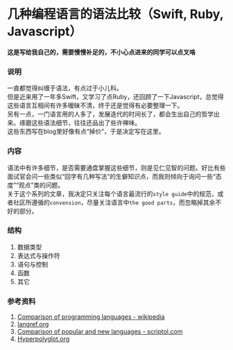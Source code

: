 # 几种编程语言的语法比较（Swift, Ruby, Javascript）
**这是写给我自己的，需要慢慢补足的，不小心点进来的同学可以点叉咯**  

### 说明
一直都觉得纠缠于语法，有点过于小儿科。  
但是近来用了一年多Swift，又学习了点Ruby，还回顾了一下Javascript，总觉得这些语言互相间有许多暧昧不清，终于还是觉得有必要整理一下。  
另有一点，一门语言用的人多了，发展迭代的时间长了，都会生出自己的哲学出来。琢磨这些语法细节，往往还品出了些许禅味。  
这些东西写在blog里好像有点“掉价”，于是决定写在这里。  

### 内容
语法中有许多细节，是否需要通盘掌握这些细节，则是见仁见智的问题。好比有些面试官会问一些类似“回字有几种写法”的生僻知识点，而我则倾向于询问一些“态度”“观点”类的问题。  
关于这个系列的文章，我决定只关注每个语言最流行的`style guide`中的规范，或者社区所遵循的`convension`，尽量关注语言中`the good parts`，而忽略掉其余不好的部分。

### 结构
1. 数据类型
2. 表达式与操作符
3. 语句与控制
4. 函数
5. 其它

### 参考资料
1. [Comparison of programming languages - wikipedia](https://en.wikipedia.org/wiki/Comparison_of_programming_languages)  
2. [langref.org](http://langref.org)  
3. [Comparison of popular and new languages - scriptol.com](http://www.scriptol.com/programming/choose.php)  
4. [Hyperpolyglot.org](http://hyperpolyglot.org)  
